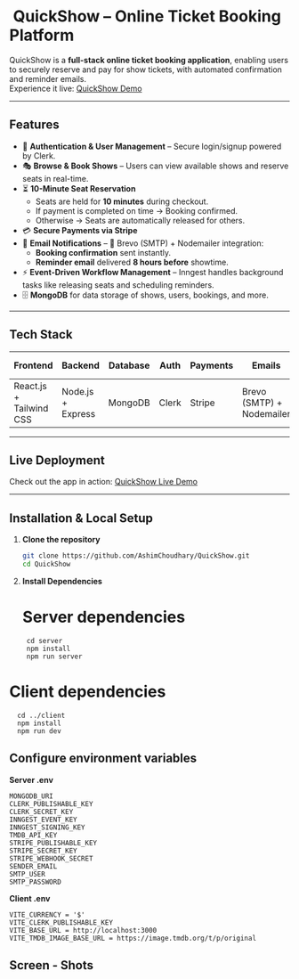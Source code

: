 # ​​ QuickShow – Online Ticket Booking Platform

QuickShow is a **full-stack online ticket booking application**, enabling users to securely reserve and pay for show tickets, with automated confirmation and reminder emails.  
Experience it live: [QuickShow Demo](https://quick-show-rho-six.vercel.app/)

---

##  Features

- 🔐 **Authentication & User Management** – Secure login/signup powered by Clerk.
- 🎭 **Browse & Book Shows** – Users can view available shows and reserve seats in real-time.
- ⏳ **10-Minute Seat Reservation**  
  - Seats are held for **10 minutes** during checkout.  
  - If payment is completed on time → Booking confirmed.  
  - Otherwise → Seats are automatically released for others.
- 💳 **Secure Payments via Stripe**
- 📧 **Email Notifications** – 📨 Brevo (SMTP) + Nodemailer integration:
  - **Booking confirmation** sent instantly.
  - **Reminder email** delivered **8 hours before** showtime.
- ⚡ **Event-Driven Workflow Management** – Inngest handles background tasks like releasing seats and scheduling reminders.
- 🗄️ **MongoDB** for data storage of shows, users, bookings, and more.

---

##  Tech Stack

| Frontend           | Backend                   | Database    | Auth     | Payments | Emails               | Workflow Automation |
|-------------------|---------------------------|-------------|----------|----------|----------------------|----------------------|
| React.js + Tailwind CSS | Node.js + Express         | MongoDB     | Clerk    | Stripe   | Brevo (SMTP) + Nodemailer | Inngest              |

---

##  Live Deployment

Check out the app in action: [QuickShow Live Demo](https://quick-show-rho-six.vercel.app/)

---

##  Installation & Local Setup

1. **Clone the repository**

   ```bash
   git clone https://github.com/AshimChoudhary/QuickShow.git
   cd QuickShow

2. **Install Dependencies**
   
   # Server dependencies
        cd server
        npm install
        npm run server

  # Client dependencies
      cd ../client
      npm install
      npm run dev

##  Configure environment variables

 **Server .env**
 
    MONGODB_URI 
    CLERK_PUBLISHABLE_KEY
    CLERK_SECRET_KEY
    INNGEST_EVENT_KEY
    INNGEST_SIGNING_KEY 
    TMDB_API_KEY
    STRIPE_PUBLISHABLE_KEY
    STRIPE_SECRET_KEY
    STRIPE_WEBHOOK_SECRET
    SENDER_EMAIL
    SMTP_USER
    SMTP_PASSWORD

 **Client .env**

    VITE_CURRENCY = '$'
    VITE_CLERK_PUBLISHABLE_KEY
    VITE_BASE_URL = http://localhost:3000
    VITE_TMDB_IMAGE_BASE_URL = https://image.tmdb.org/t/p/original

##  Screen - Shots


